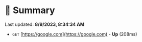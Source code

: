 # 📖 Summary
Last updated: **8/9/2023, 8:34:34 AM**

- `GET` [https://google.com](https://google.com) - **Up** (208ms)
